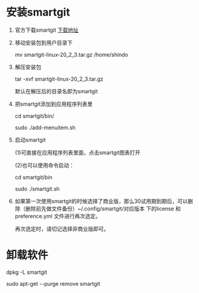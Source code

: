 # 安装smartgit 

1. 官方下载smartgit [下载地址](https://www.syntevo.com/smartgit/download/)

2. 移动安装包到用户目录下

   mv smartgit-linux-20_2_3.tar.gz /home/shindo

3. 解压安装包

   tar -xvf smartgit-linux-20_2_3.tar.gz 

   默认在解压后的目录名即为smartgit

4. 把smartgit添加到应用程序列表里

   cd smartgit/bin/

   sudo ./add-menuitem.sh 

5. 启动smartgit

   (1)可直接在应用程序列表里面，点击smartgit图表打开

   (2)也可以使用命令启动：

   cd smartgit/bin

   sudo ./smartgit.sh

6. 如果第一次使用smartgit的时候选择了商业版，那么30试用期到期后，可以删除（删除前先做文件备份）~/.config/smartgit/对应版本 下的license  和 preference.yml 文件进行再次选定。

   再次选定时，请切记选择非商业版即可。



# 卸载软件

dpkg -L smartgit

sudo apt-get  --purge remove smartgit



